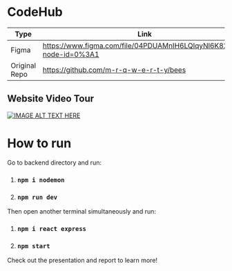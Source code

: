 # CodeHub
| Type | Link |
| --- | --- |
| Figma | https://www.figma.com/file/04PDUAMnIH6LQIqyNl6K82/Bee?node-id=0%3A1 |
| Original Repo | https://github.com/m-r-q-w-e-r-t-y/bees |

## Website Video Tour
[![IMAGE ALT TEXT HERE](https://img.youtube.com/vi/kiEHn4C1V30/0.jpg)](https://www.youtube.com/watch?v=kiEHn4C1V30)

# How to run

Go to backend directory and run:
1. ### `npm i nodemon`
2. ### `npm run dev`

Then open another terminal simultaneously and run:
1. ### `npm i react express`
2. ### `npm start`

Check out the presentation and report to learn more!
